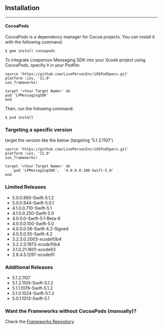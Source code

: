 Installation
------------
----------
#### CocoaPods

CocoaPods is a dependency manager for Cocoa projects. You can install it with the following command:

    $ gem install cocoapods

To integrate Liveperson Messaging SDK into your Xcode project using CocoaPods, specify it in your Podfile:

    source 'https://github.com/LivePersonInc/iOSPodSpecs.git'
    platform :ios, '11.0'
    use_frameworks!

    target '<Your Target Name>' do
    pod 'LPMessagingSDK'
    end

Then, run the following command:

    $ pod install


### Targeting a specific version
target the version like the below (targeting '5.1.2.1107')

    source 'https://github.com/LivePersonInc/iOSPodSpecs.git'
    platform :ios, '11.0'
    use_frameworks!

    target '<Your Target Name>' do
        pod 'LPMessagingSDK',  '4.0.0.0.100-Swift-5.0'
    end

### Limited Releases
* 5.0.0.960-Swift-5.1.2
* 5.0.0.944-Swift-5.0.1
* 4.1.0.0.710-Swift-5.1
* 4.1.0.0.250-Swift-5.0
* 4.0.0.0-Swift-5.1-Beta-6
* 4.0.0.0.100-Swift-5.0
* 4.0.0.0.56-Swift-4.2-Signed
* 4.0.0.0.55-Swift-4.2
* 3.2.3.0.2003-xcode10b4
* 3.2.2.0.1973-xcode10b4
* 3.1.0.21.1601-xcode93
* 2.8.4.5.1297-xcode91

### Additional Releases
* 5.1.2.1107
* 5.1.2.1105-Swift-5.1.2
* 5.1.1.1076-Swift-5.1.2
* 5.1.0.1024-Swift-5.1.2
* 5.0.1.1013-Swift-5.1

### Want the Frameworks without CocoaPods (manually)?
Check the [Frameworks Repository](https://github.com/LivePersonInc/iOSFrameworks)
